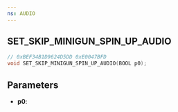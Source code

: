 ```yaml
---
ns: AUDIO
---
```

## SET_​SKIP_​MINIGUN_​SPIN_​UP_​AUDIO

```c
// 0xBEF34B1D9624D5DD 0xE0047BFD
void SET_​SKIP_​MINIGUN_​SPIN_​UP_​AUDIO(BOOL p0);
```


## Parameters
* **p0**: 

